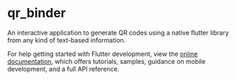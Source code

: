 # qr_binder
An interactive application to generate QR codes using a native flutter library from any kind of text-based information.

For help getting started with Flutter development, view the
[online documentation](https://docs.flutter.dev/), which offers tutorials,
samples, guidance on mobile development, and a full API reference.
